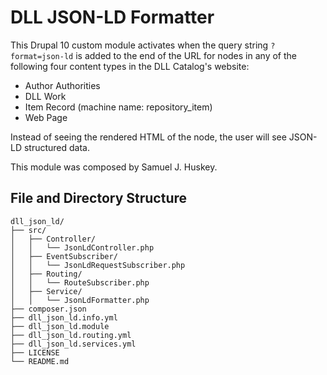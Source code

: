 # DLL JSON-LD Formatter

This Drupal 10 custom module activates when the query string `?format=json-ld` is added to the end of the URL for nodes in any 
of the following four content types in the DLL Catalog's website:

- Author Authorities
- DLL Work
- Item Record (machine name: repository_item)
- Web Page

Instead of seeing the rendered HTML of the node, the user will see JSON-LD structured data.

This module was composed by Samuel J. Huskey.

## File and Directory Structure

```text
dll_json_ld/
├── src/
│   ├── Controller/
│   │   └── JsonLdController.php
│   ├── EventSubscriber/
│   │   └── JsonLdRequestSubscriber.php
│   ├── Routing/
│   │   └── RouteSubscriber.php
│   ├── Service/
│   │   └── JsonLdFormatter.php
├── composer.json
├── dll_json_ld.info.yml
├── dll_json_ld.module
├── dll_json_ld.routing.yml
├── dll_json_ld.services.yml
├── LICENSE
└── README.md
```
